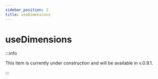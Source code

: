 ```yaml
---
sidebar_position: 2
title: useDimensions
---
```


# useDimensions

:::info

This item is currently under construction and will be available in v.0.9.1.

:::
